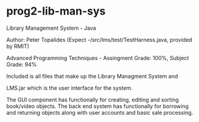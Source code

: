 # prog2-lib-man-sys
Library Management System - Java

Author: Peter Topalides (Expect -/src/lms/test/TestHarness.java, provided by RMIT)

Advanced Programming Techniques - Assingment Grade: 100%, Subject Grade: 94% 

Included is all files that make up the Library Managment System and

LMS.jar which is the user interface for the system. 

The GUI component has functionally for creating, editing and sorting book/video 
objects. The back end system has functionally for borrowing and returning 
objects along with user accounts and basic sale processing.
